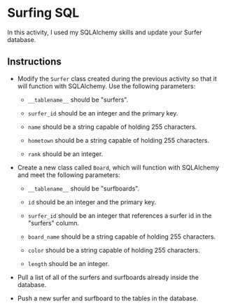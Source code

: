 # Surfing SQL

In this activity, I used my SQLAlchemy skills and update your Surfer database.

## Instructions

* Modify the `Surfer` class created during the previous activity so that it will function with SQLAlchemy. Use the following parameters:

    * `__tablename__` should be "surfers".

    * `surfer_id` should be an integer and the primary key.

    * `name` should be a string capable of holding 255 characters.

    * `hometown` should be a string capable of holding 255 characters.

    * `rank` should be an integer.

* Create a new class called `Board`, which will function with SQLAlchemy and meet the following parameters:

    * `__tablename__` should be "surfboards".

    * `id` should be an integer and the primary key.

    * `surfer_id` should be an integer that references a surfer id in the "surfers" column.

    * `board_name` should be a string capable of holding 255 characters.

    * `color` should be a string capable of holding 255 characters.

    * `length` should be an integer.

* Pull a list of all of the surfers and surfboards already inside the database.

* Push a new surfer and surfboard to the tables in the database.


